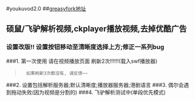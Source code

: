 #youkuvod2.0
##[greasyfork地址](https://greasyfork.org/zh-CN/scripts/2837-youkuvod)
## 硕鼠/飞驴解析视频,ckplayer播放视频,去掉优酷广告

### 设置改版!! 设置按钮移动至清晰度选择上方;修正一系列bug
###1. 第一次使用 请在视频播放页面 刷新2次!!!!!!(载入swf播放器)

>    	如果刷新3次都没有, 请反馈~~

###2. 设置包括解析服务器;默认清晰度;播放器服务器;港剧语言
###3. 偶尔会遇到拖动失败(因为视频是分割的)
###4. 飞驴解析测试中(单段优先模式)